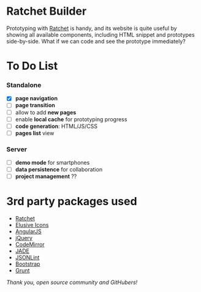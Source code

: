 Ratchet Builder
===============

Prototyping with [Ratchet](http://maker.github.com/ratchet/) is handy, and its website is quite useful by showing all available components, including HTML snippet and prototypes side-by-side. What if we can code and see the prototype immediately?


To Do List
==========

### Standalone
- [x] **page navigation**
- [ ] **page transition**
- [ ] allow to add **new pages**
- [ ] enable **local cache** for prototyping progress
- [ ] **code generation**: HTML/JS/CSS
- [ ] **pages list** view

### Server
- [ ] **demo mode** for smartphones
- [ ] **data persistence** for collaboration
- [ ] **project management** ??

3rd party packages used
=======================

- [Ratchet](http://maker.github.com/ratchet/)
- [Elusive Icons](http://aristeides.com/elusive-iconfont/)
- [AngularJS](http://angularjs.org/)
- [jQuery](http://jquery.com/)
- [CodeMirror](http://codemirror.net/)
- [JADE](http://jade-lang.com/)
- [JSONLint](http://jsonlint.com/)
- [Bootstrap](http://twitter.github.com/bootstrap/)
- [Grunt](http://gruntjs.com/)

_Thank you, open source community and GitHubers!_